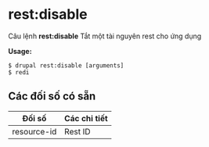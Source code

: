 # rest:disable
Câu lệnh **rest:disable** Tắt một tài nguyên rest cho ứng dụng

**Usage:**
```
$ drupal rest:disable [arguments] 
$ redi  
```

## Các đối số có sẵn
Đối số | Các chi tiết
---------|-------------
resource-id | Rest ID
